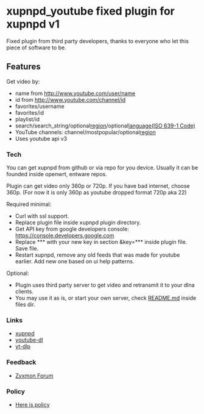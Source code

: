 # xupnpd_youtube fixed plugin for xupnpd v1
  Fixed plugin from third party developers, thanks to everyone who let this piece of software to be.
  

## Features

  Get video by:
  - name from http://www.youtube.com/user/name 
  - id from http://www.youtube.com/channel/id
  - favorites/username 
  - favorites/id
  - playlist/id
  - search/search_string/optional[region](https://www.iso.org/iso-3166-country-codes.html)/optional[language(ISO 639-1 Code)](http://www.loc.gov/standards/iso639-2/php/code_list.php)
  - YouTube channels: channel/mostpopular/optional[region](https://www.iso.org/iso-3166-country-codes.html)
  - Uses youtube api v3

  
### Tech

  You can get xupnpd from github or via repo for you device. Usually it can be founded inside openwrt, entware repos.
  
  Plugin can get video only 360p or 720p. If you have bad internet, choose 360p. (For now it is only 360p as youtube dropped format 720p aka 22)

  Required minimal: 
   - Curl with ssl support.
   - Replace plugin file inside xupnpd plugin directory.
   - Get API key from google developers console: https://console.developers.google.com
   - Replace *** with your new key in section &key=*** inside plugin file. Save file.
   - Restart xupnpd, remove any old feeds that was made for youtube earlier. Add new one based on ui help patterns.

  Optional:
   - Plugin uses third party server to get video and retransmit it to your dlna clients.
   - You may use it as is, or start your own server, check [README.md](https://github.com/mesb1/xupnpd_youtube/blob/master/files/README.md) inside files dir.

### Links

  - [xupnpd](https://github.com/clark15b/xupnpd)
  - [youtube-dl](http://yt-dl.org/)
  - [yt-dlp](https://github.com/yt-dlp/yt-dlp)
  

### Feedback

  - [Zyxmon Forum](http://forums.zyxmon.org/viewtopic.php?f=5&t=31)
  
  
### Policy

  - [Here is policy](https://github.com/mesb1/xupnpd_youtube/blob/master/POLICY.md)
 

